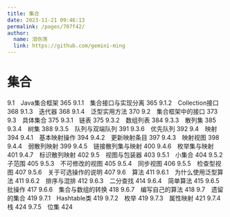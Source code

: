 ```yaml
---
title: 集合
date: 2023-11-21 09:46:13
permalink: /pages/707f42/
author: 
  name: 泪伤荡
  link: https://github.com/gemini-ming
---
```

# 集合 

9.1　Java集合框架 365
9.1.1　集合接口与实现分离 365
9.1.2　Collection接口 368
9.1.3　迭代器 368
9.1.4　泛型实用方法 370
9.2　集合框架中的接口 373
9.3　具体集合 375
9.3.1　链表 375
9.3.2　数组列表 384
9.3.3　散列集 385
9.3.4　树集 388
9.3.5　队列与双端队列 391
9.3.6　优先队列 392
9.4　映射 394
9.4.1　基本映射操作 394
9.4.2　更新映射条目 397
9.4.3　映射视图 398
9.4.4　弱散列映射 399
9.4.5　链接散列集与映射 400
9.4.6　枚举集与映射 401
9.4.7　标识散列映射 402
9.5　视图与包装器 403
9.5.1　小集合 404
9.5.2　子范围 405
9.5.3　不可修改的视图 405
9.5.4　同步视图 406
9.5.5　检查型视图 407
9.5.6　关于可选操作的说明 407
9.6　算法 411
9.6.1　为什么使用泛型算法 411
9.6.2　排序与混排 412
9.6.3　二分查找 414
9.6.4　简单算法 415
9.6.5　批操作 417
9.6.6　集合与数组的转换 418
9.6.7　编写自己的算法 418
9.7　遗留的集合 419
9.7.1　Hashtable类 419
9.7.2　枚举 419
9.7.3　属性映射 421
9.7.4　栈 424
9.7.5　位集 424